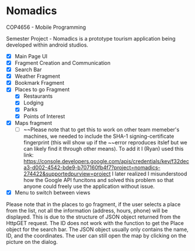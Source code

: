 # Nomadics

COP4656 - Mobile Programming

Semester Project - Nomadics is a prototype tourism application being developed within android studios.

- [X] Main Page UI
- [X] Fragment Creation and Communication
- [X] Search Bar
- [X] Weather Fragment
- [X] Bookmark Fragment
- [X] Places to go Fragment
  - [X] Restaurants
  - [X] Lodging
  - [X] Parks
  - [X] Points of Interest
- [X] Maps fragment
  - [ ] ~~Please note that to get this to work on other team memeber's machines, we needed to include the SHA-1 signing-certificate fingerprint (this will show up if the
	~~error reproduces itslef but we can likely find it through other means). To add it I (Ryan) used this link: https://console.developers.google.com/apis/credentials/key/f32deca3-d002-4542-bde9-b707160fb4f7?project=nomadics-274422&supportedpurview=project
	I later realized I misunderstood how the Google API funcitons and solved this problem so that anyone could freely use the application without issue.
- [X] Menu to switch between views

Please note that in the places to go fragment, if the user selects a place from the list, not all the information (address, hours, phone) will be displayed. 
This is due to the structure of JSON object returned from the HttpGET request. The ID does not work with the function to get the Place object for the search bar. 
The JSON object usually only contains the name, ID, and the coordinates. The user can still open the map by clicking on the picture on the dialog.
